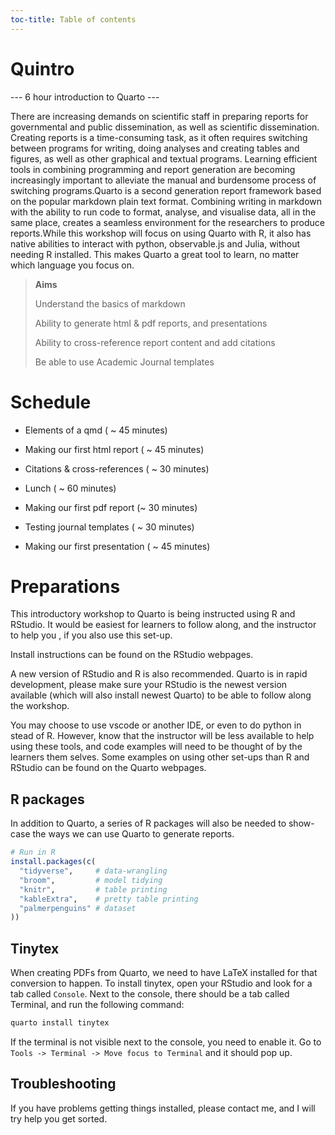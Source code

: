 ```yaml
---
toc-title: Table of contents
---
```


# Quintro

\-\-- 6 hour introduction to Quarto \-\--

There are increasing demands on scientific staff in preparing reports
for governmental and public dissemination, as well as scientific
dissemination. Creating reports is a time-consuming task, as it often
requires switching between programs for writing, doing analyses and
creating tables and figures, as well as other graphical and textual
programs. Learning efficient tools in combining programming and report
generation are becoming increasingly important to alleviate the manual
and burdensome process of switching programs.Quarto is a second
generation report framework based on the popular markdown plain text
format. Combining writing in markdown with the ability to run code to
format, analyse, and visualise data, all in the same place, creates a
seamless environment for the researchers to produce reports.While this
workshop will focus on using Quarto with R, it also has native abilities
to interact with python, observable.js and Julia, without needing R
installed. This makes Quarto a great tool to learn, no matter which
language you focus on.

<div>

> **Aims**
>
> Understand the basics of markdown
>
> Ability to generate html & pdf reports, and presentations
>
> Ability to cross-reference report content and add citations
>
> Be able to use Academic Journal templates

</div>

# Schedule

-   Elements of a qmd ( \~ 45 minutes)

-   Making our first html report ( \~ 45 minutes)

-   Citations & cross-references ( \~ 30 minutes)

-   Lunch ( \~ 60 minutes)

-   Making our first pdf report (\~ 30 minutes)

-   Testing journal templates ( \~ 30 minutes)

-   Making our first presentation ( \~ 45 minutes)

# Preparations

This introductory workshop to Quarto is being instructed using R and
RStudio. It would be easiest for learners to follow along, and the
instructor to help you , if you also use this set-up.

Install instructions can be found on the RStudio webpages.

A new version of RStudio and R is also recommended. Quarto is in rapid
development, please make sure your RStudio is the newest version
available (which will also install newest Quarto) to be able to follow
along the workshop.

You may choose to use vscode or another IDE, or even to do python in
stead of R. However, know that the instructor will be less available to
help using these tools, and code examples will need to be thought of by
the learners them selves. Some examples on using other set-ups than R
and RStudio can be found on the Quarto webpages.

## R packages

In addition to Quarto, a series of R packages will also be needed to
show-case the ways we can use Quarto to generate reports.

``` r
# Run in R
install.packages(c(
  "tidyverse",     # data-wrangling
  "broom",         # model tidying
  "knitr",         # table printing
  "kableExtra",    # pretty table printing
  "palmerpenguins" # dataset
))
```

## Tinytex

When creating PDFs from Quarto, we need to have LaTeX installed for that
conversion to happen. To install tinytex, open your RStudio and look for
a tab called `Console`. Next to the console, there should be a tab
called Terminal, and run the following command:

``` bash
quarto install tinytex
```

If the terminal is not visible next to the console, you need to enable
it. Go to `Tools -> Terminal -> Move focus to Terminal` and it should
pop up.

## Troubleshooting

If you have problems getting things installed, please contact me, and I
will try help you get sorted.
